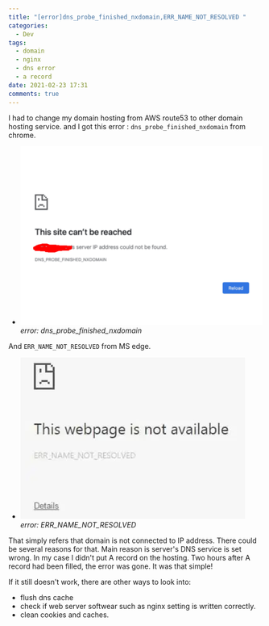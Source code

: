 ```yaml
---
title: "[error]dns_probe_finished_nxdomain,ERR_NAME_NOT_RESOLVED "
categories:
  - Dev
tags:
  - domain
  - nginx
  - dns error
  - a record
date: 2021-02-23 17:31
comments: true 
---
```


I had to change my domain hosting from AWS route53 to other domain hosting service. and I got this error : `dns_probe_finished_nxdomain` from chrome.

- ![Image Alt error](/assets/images/posts/err1.png)
*error: dns_probe_finished_nxdomain*
 
And `ERR_NAME_NOT_RESOLVED` from MS edge.

- ![Image Alt error](/assets/images/posts/err2.png)
*error: ERR_NAME_NOT_RESOLVED*

That simply refers that domain is not connected to IP address. There could be several reasons for that. Main reason is server's DNS service is set wrong. In my case I didn't put A record on the hosting. Two hours after A record had been filled, the error was gone. It was that simple!

If it still doesn't work, there are other ways to look into:

- flush dns cache
- check if web server softwear such as nginx setting is written correctly.
- clean cookies and caches.
